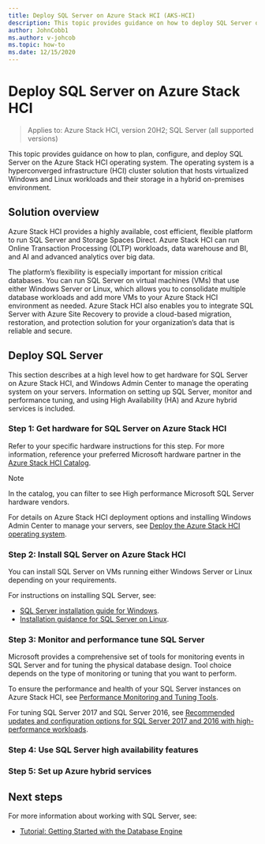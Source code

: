 ```yaml
---
title: Deploy SQL Server on Azure Stack HCI (AKS-HCI)
description: This topic provides guidance on how to deploy SQL Server on Azure Stack HCI.
author: JohnCobb1
ms.author: v-johcob
ms.topic: how-to
ms.date: 12/15/2020
---
```


# Deploy SQL Server on Azure Stack HCI

>Applies to: Azure Stack HCI, version 20H2; SQL Server (all supported versions)

This topic provides guidance on how to plan, configure, and deploy SQL Server on the Azure Stack HCI operating system. The operating system is a hyperconverged infrastructure (HCI) cluster solution that hosts virtualized Windows and Linux workloads and their storage in a hybrid on-premises environment.

## Solution overview
Azure Stack HCI provides a highly available, cost efficient, flexible platform to run SQL Server and Storage Spaces Direct. Azure Stack HCI can run Online Transaction Processing (OLTP) workloads, data warehouse and BI, and AI and advanced analytics over big data.

The platform’s flexibility is especially important for mission critical databases. You can run SQL Server on virtual machines (VMs) that use either Windows Server or Linux, which allows you to consolidate multiple database workloads and add more VMs to your Azure Stack HCI environment as needed. Azure Stack HCI also enables you to integrate SQL Server with Azure Site Recovery to provide a cloud-based migration, restoration, and protection solution for your organization’s data that is reliable and secure.

## Deploy SQL Server
This section describes at a high level how to get hardware for SQL Server on Azure Stack HCI, and Windows Admin Center to manage the operating system on your servers. Information on setting up SQL Server, monitor and performance tuning, and using High Availability (HA) and Azure hybrid services is included.

### Step 1: Get hardware for SQL Server on Azure Stack HCI
Refer to your specific hardware instructions for this step. For more information, reference your preferred Microsoft hardware partner in the [Azure Stack HCI Catalog](https://azure.microsoft.com/products/azure-stack/hci/catalog/).

> [!NOTE]
> In the catalog, you can filter to see High performance Microsoft SQL Server hardware vendors.

For details on Azure Stack HCI deployment options and installing Windows Admin Center to manage your servers, see [Deploy the Azure Stack HCI operating system](operating-system.md).

### Step 2: Install SQL Server on Azure Stack HCI
You can install SQL Server on VMs running either Windows Server or Linux depending on your requirements.

For instructions on installing SQL Server, see:
- [SQL Server installation guide for Windows](https://docs.microsoft.com/sql/database-engine/install-windows/install-sql-server?view=sql-server-ver15).
- [Installation guidance for SQL Server on Linux](https://docs.microsoft.com/sql/linux/sql-server-linux-setup?view=sql-server-ver15).

### Step 3: Monitor and performance tune SQL Server
Microsoft provides a comprehensive set of tools for monitoring events in SQL Server and for tuning the physical database design. Tool choice depends on the type of monitoring or tuning that you want to perform.

To ensure the performance and health of your SQL Server instances on Azure Stack HCI, see [Performance Monitoring and Tuning Tools](https://docs.microsoft.com/sql/relational-databases/performance/performance-monitoring-and-tuning-tools?view=sql-server-ver15).

For tuning SQL Server 2017 and SQL Server 2016, see [Recommended updates and configuration options for SQL Server 2017 and 2016 with high-performance workloads](https://support.microsoft.com/help/4465518/recommended-updates-and-configurations-for-sql-server).

### Step 4: Use SQL Server high availability features


### Step 5: Set up Azure hybrid services


## Next steps
For more information about working with SQL Server, see:
- [Tutorial: Getting Started with the Database Engine](https://docs.microsoft.com/sql/relational-databases/tutorial-getting-started-with-the-database-engine?view=sql-server-ver15)

